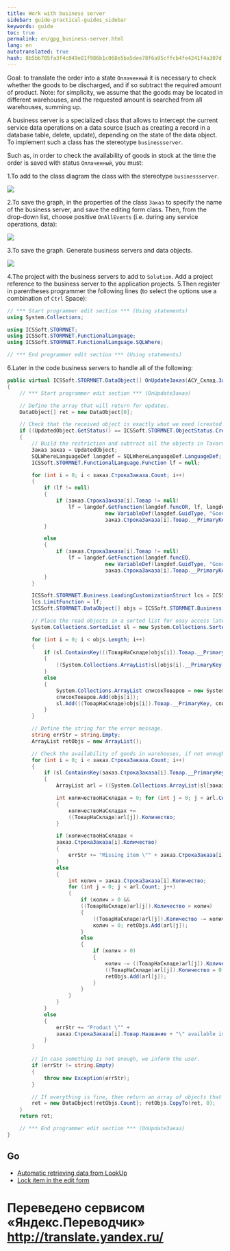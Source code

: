 ```yaml
--- 
title: Work with business server 
sidebar: guide-practical-guides_sidebar 
keywords: guide 
toc: true 
permalink: en/gpg_business-server.html 
lang: en 
autotranslated: true 
hash: 8b5bb705fa3f4c049e81f986b1c068e5ba5dee78f6a95cffcb4fe4241f4a307d 
--- 
```


Goal: to translate the order into a state `Оплаченный` it is necessary to check whether the goods to be discharged, and if so subtract the required amount of product. 
Note: for simplicity, we assume that the goods may be located in different warehouses, and the requested amount is searched from all warehouses, summing up. 

A business server is a specialized class that allows to intercept the current service data operations on a data source (such as creating a record in a database table, delete, update), depending on the state of the data object. To implement such a class has the stereotype `businessserver`. 

Such as, in order to check the availability of goods in stock at the time the order is saved with status `Оплаченный`, you must: 

1.To add to the class diagram the class with the stereotype `businessserver`. 

![](/images/pages/guides/flexberry-aspnet/add-bsclass.png) 

2.To save the graph, in the properties of the class `Заказ` to specify the name of the business server, and save the editing form class. Then, from the drop-down list, choose positive `OnAllEvents` (i.e. during any service operations, data): 

![](/images/pages/guides/flexberry-aspnet/set-bsclass-in-zakaz.png) 

3.To save the graph. Generate business servers and data objects. 

![](/images/pages/guides/flexberry-aspnet/gen-bs-and-objects.png) 

4.The project with the business servers to add to `Solution`. Add a project reference to the business server to the application projects. 
5.Then register in parentheses programmer the following lines (to select the options use a combination of `Ctrl` Space): 

```csharp
// *** Start programmer edit section *** (Using statements) 
using System.Collections;

using ICSSoft.STORMNET;
using ICSSoft.STORMNET.FunctionalLanguage;
using ICSSoft.STORMNET.FunctionalLanguage.SQLWhere;

// *** End programmer edit section *** (Using statements) 
``` 

6.Later in the code business servers to handle all of the following: 

```csharp
public virtual ICSSoft.STORMNET.DataObject[] OnUpdateЗаказ(АСУ_Склад.Заказ UpdatedObject)
{
	// *** Start programmer edit section *** (OnUpdateЗаказ) 

	// Define the array that will return for updates. 
	DataObject[] ret = new DataObject[0];

	// Check that the received object is exactly what we need (created or modified and the status is set to Paid). 
	if ((UpdatedObject.GetStatus() == ICSSoft.STORMNET.ObjectStatus.Created || UpdatedObject.GetStatus() == ICSSoft.STORMNET.ObjectStatus.Altered) && Array.IndexOf(UpdatedObject.GetAlteredPropertyNames(), Status) >= 0 && UpdatedObject.Статус == СостояниеЗаказа.Оплаченный)			
	{   
		// Build the restriction and subtract all the objects in Tavarnelle that suit us. 
		Заказ заказ = UpdatedObject;
		SQLWhereLanguageDef langdef = SQLWhereLanguageDef.LanguageDef;
		ICSSoft.STORMNET.FunctionalLanguage.Function lf = null; 

		for (int i = 0; i < заказ.СтрокаЗаказа.Count; i++)
		{
			if (lf != null)
			{
				if (заказ.СтрокаЗаказа[i].Товар != null)
					lf = langdef.GetFunction(langdef.funcOR, lf, langdef.GetFunction(langdef.funcEQ, 
								new VariableDef(langdef.GuidType, "Goods"),
								заказ.СтрокаЗаказа[i].Товар.__PrimaryKey));
			}

			else
			{
				if (заказ.СтрокаЗаказа[i].Товар != null)
					lf = langdef.GetFunction(langdef.funcEQ,
								new VariableDef(langdef.GuidType, "Goods"),
								заказ.СтрокаЗаказа[i].Товар.__PrimaryKey);
			}
		}

		ICSSoft.STORMNET.Business.LoadingCustomizationStruct lcs = ICSSoft.STORMNET.Business.LoadingCustomizationStruct.GetSimpleStruct(typeof(ТоварНаСкладе),"Tavernacle");
		lcs.LimitFunction = lf;
		ICSSoft.STORMNET.DataObject[] objs = ICSSoft.STORMNET.Business.DataServiceProvider.DataService.LoadObjects(lcs);

		// Place the read objects in a sorted list for easy access later on. 
		System.Collections.SortedList sl = new System.Collections.SortedList();

		for (int i = 0; i < objs.Length; i++)
		{
			if (sl.ContainsKey(((ТоварНаСкладе)objs[i]).Товар.__PrimaryKey))
			{
				((System.Collections.ArrayList)sl[objs[i].__PrimaryKey]).Add(objs[i]);
			}
			else
			{
				System.Collections.ArrayList списокТоваров = new System.Collections.ArrayList();
				списокТоваров.Add(objs[i]);
				sl.Add(((ТоварНаСкладе)objs[i]).Товар.__PrimaryKey, списокТоваров);
			}
		}

		// Define the string for the error message. 
		string errStr = string.Empty;
		ArrayList retObjs = new ArrayList();

		// Check the availability of goods in warehouses, if not enough, then give error message if missing, then subtract the number. 
		for (int i = 0; i < заказ.СтрокаЗаказа.Count; i++)
		{
			if (sl.ContainsKey(заказ.СтрокаЗаказа[i].Товар.__PrimaryKey))
			{
				ArrayList arl = ((System.Collections.ArrayList)sl[заказ.СтрокаЗаказа[i].Товар.__PrimaryKey]);

				int количествоНаСкладах = 0; for (int j = 0; j < arl.Count; j++)
				{
					количествоНаСкладах +=
					((ТоварНаСкладе)arl[j]).Количество;
				}

				if (количествоНаСкладах <
				заказ.СтрокаЗаказа[i].Количество)
				{
					errStr += "Missing item \"" + заказ.СтрокаЗаказа[i].Товар.Название + "\" available: " + количествоНаСкладах + "requires " + заказ.СтрокаЗаказа[i].Количество + Environment.NewLine;
				}
				else
				{
					int колич = заказ.СтрокаЗаказа[i].Количество;
					for (int j = 0; j < arl.Count; j++)
					{
						if (колич > 0 &&
						((ТоварНаСкладе)arl[j]).Количество > колич)
						{
							((ТоварНаСкладе)arl[j]).Количество -= колич;
							колич = 0; retObjs.Add(arl[j]);
						}
						else
						{
							if (колич > 0)
							{
								колич -= ((ТоварНаСкладе)arl[j]).Количество;
								((ТоварНаСкладе)arl[j]).Количество = 0;
								retObjs.Add(arl[j]);
							}
						}
					}
				}
			}
			else
			{
				errStr += "Product \"" +
				заказ.СтрокаЗаказа[i].Товар.Название + "\" available is missing." + Environment.NewLine;
			}
		}

		// In case something is not enough, we inform the user. 
		if (errStr != string.Empty)
		{
			throw new Exception(errStr);
		}

		// If everything is fine, then return an array of objects that need to be updated. 
		ret = new DataObject[retObjs.Count]; retObjs.CopyTo(ret, 0);
	}
	return ret;

	// *** End programmer edit section *** (OnUpdateЗаказ) 
}
``` 

## Go 

* <i class="fa fa-arrow-left" aria-hidden="true"></i> [Automatic retrieving data from LookUp](gpg_auto-get-data-from-lookup.html) 
* [Lock item in the edit form](gpg_set-ctrl-read-only.html) <i class="fa fa-arrow-right" aria-hidden="true"></i> 



 # Переведено сервисом «Яндекс.Переводчик» http://translate.yandex.ru/